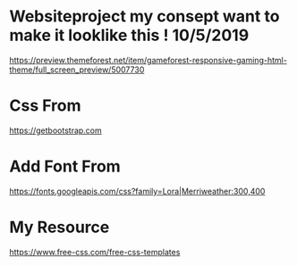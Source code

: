 # Websiteproject my consept want to make it looklike this ! 10/5/2019
https://preview.themeforest.net/item/gameforest-responsive-gaming-html-theme/full_screen_preview/5007730
# Css From 
https://getbootstrap.com
# Add Font From 
https://fonts.googleapis.com/css?family=Lora|Merriweather:300,400
# My Resource
https://www.free-css.com/free-css-templates 